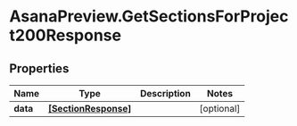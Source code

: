 # AsanaPreview.GetSectionsForProject200Response

## Properties

Name | Type | Description | Notes
------------ | ------------- | ------------- | -------------
**data** | [**[SectionResponse]**](SectionResponse.md) |  | [optional] 


